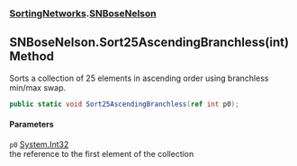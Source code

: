 ### [SortingNetworks](./SortingNetworks.md 'SortingNetworks').[SNBoseNelson](./SortingNetworks-SNBoseNelson.md 'SortingNetworks.SNBoseNelson')
## SNBoseNelson.Sort25AscendingBranchless(int) Method
Sorts a collection of 25 elements in ascending order using branchless min/max swap.  
```csharp
public static void Sort25AscendingBranchless(ref int p0);
```
#### Parameters
<a name='SortingNetworks-SNBoseNelson-Sort25AscendingBranchless(int)-p0'></a>
`p0` [System.Int32](https://docs.microsoft.com/en-us/dotnet/api/System.Int32 'System.Int32')  
the reference to the first element of the collection  
  
